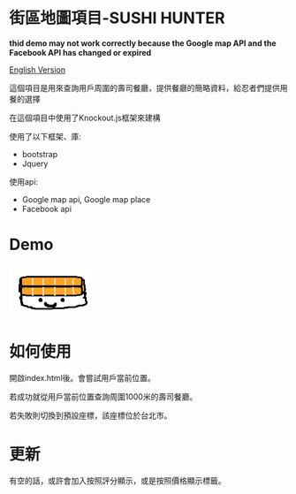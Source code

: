 
街區地圖項目-SUSHI HUNTER
===============================

**thid demo may not work correctly because the Google map API and the Facebook API has changed or expired**

[English Version](https://github.com/henry32144/Street-Map-Project/blob/master/README(EN).md)

這個項目是用來查詢用戶周圍的壽司餐廳，提供餐廳的簡略資料，給忍者們提供用餐的選擇

在這個項目中使用了Knockout.js框架來建構

使用了以下框架、庫:
*  bootstrap
*  Jquery

使用api:
* Google map api, Google map place
* Facebook api

Demo
==============================
[![Sushi](icon.png)](https://henry32144.github.io/street-map-project/)

如何使用
==============================
開啟index.html後。會嘗試用戶當前位置。

若成功就從用戶當前位置查詢周圍1000米的壽司餐廳。

若失敗則切換到預設座標，該座標位於台北市。

更新
==============================
有空的話，或許會加入按照評分顯示，或是按照價格顯示標籤。
